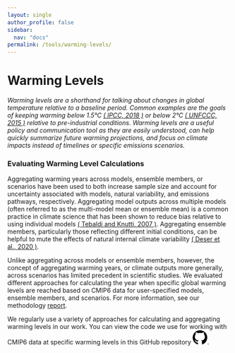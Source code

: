 ```yaml
---
layout: single
author_profile: false
sidebar:
  nav: "docs"
permalink: /tools/warming-levels/
---
```


# Warming Levels
*Warming levels are a shorthand for talking about changes in global temperature relative to a baseline period. Common examples are the goals of keeping warming below 1.5°C <a href='https://doi.org/10.1017/9781009157940' target='_blank'>( IPCC, 2018 )</a> or below 2°C <a href='http://unfccc.int/resource/docs/2015/cop21/eng/l09r01.pdf' target='_blank'>( UNFCCC, 2015 )</a> relative to pre-industrial conditions. Warming levels are a useful policy and communication tool as they are easily understood, can help quickly summarize future warming projections, and focus on climate impacts instead of timelines or specific emissions scenarios.*

### Evaluating Warming Level Calculations
Aggregating warming years across models, ensemble members, or scenarios have been used to both increase sample size and account for uncertainty associated with models, natural variability, and emissions pathways, respectively. Aggregating model outputs across multiple models (often referred to as the multi-model mean or ensemble mean) is a common practice in climate science that has been shown to reduce bias relative to using individual models <a href='http://doi.org/10.1098/rsta.2007.2076' target='_blank'>( Tebaldi and Knutti, 2007 )</a>. Aggregating ensemble members, particularly those reflecting different initial conditions, can be helpful to mute the effects of natural internal climate variability <a href='https://doi.org/10.1038/s41558-020-0731-2' target='_blank'>( Deser et al., 2020 )</a>.

Unlike aggregating across models or ensemble members, however, the concept of aggregating warming years, or climate outputs more generally, across scenarios has limited precedent in scientific studies. We evaluated  different approaches for calculating the year when specific global warming levels are reached based on CMIP6 data for user-specified models, ensemble members, and scenarios. For more information, see our methodology <a href='/assets/pdfs/Evaluation of Approaches for Calculating Warming Levels.pdf' target='_blank'>report</a>.

We regularly use a variety of approaches for calculating and aggregating warming levels in our work. You can view the code we use for working with CMIP6 data at specific warming levels in this GitHub repository <a href="https://github.com/woodwellrisk/Warming_levels" target="_blank"><img src="/assets/images/github-icon.png" alt="GitHub icon" style="width:33px;"/></a>. 
